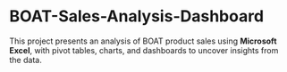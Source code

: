 # BOAT-Sales-Analysis-Dashboard
This project presents an analysis of BOAT product sales using **Microsoft Excel**, with pivot tables, charts, and dashboards to uncover insights from the data.
